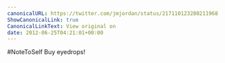 ```yaml
---
canonicalURL: https://twitter.com/jmjordan/status/217110123280211968
ShowCanonicalLink: true
CanonicalLinkText: View original on
date: 2012-06-25T04:21:01+00:00
---
```

#NoteToSelf Buy eyedrops!